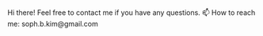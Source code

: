 <p>Hi there! Feel free to contact me if you have any questions. 📫 How to reach me: soph.b.kim@gmail.com<p>
